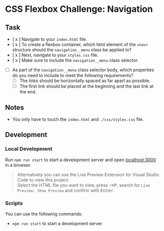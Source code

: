 # CSS Flexbox Challenge: Navigation

## Task

- [ x ] Navigate to your `index.html` file.
- [ x ] To create a flexbox container, which html element of the `<nav>` structure should the `navigation__menu` class be applied to?
- [ x ] Next, navigate to your `styles.css` file.
- [ x ] Make sure to include the `navigation__menu` class selector.
- [ ] As part of the `navigation__menu` class selector body, which properties do you need to include to meet the following requirements?
  - [ ] The links should be horizontally spaced as far apart as possible.
  - [ ] The first link should be placed at the beginning and the last link at the end.

## Notes

- You only have to touch the `index.html` and `./css/styles.css` file.

## Development

### Local Development

Run `npm run start` to start a development server and open [localhost:3000](http://localhost:3000) in a browser.

> Alternatively you can use the Live Preview Extension for Visual Studio Code to view this project.  
> Select the HTML file you want to view, press <kbd>⇧</kbd><kbd>⌘</kbd><kbd>P</kbd>, search for `Live Preview: Show Preview` and confirm with <kbd>Enter</kbd>.

### Scripts

You can use the following commands:

- `npm run start` to start a development server
